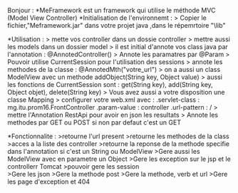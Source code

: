 Bonjour : 
*MeFramework est un framework qui utilise le méthode MVC (Model View Controller) 
*Initialisation de l'environnemt : 
    > Copier le fichier,"Meframework.jar" dans votre projet java ,dans le répemrtoire "\lib"
    
*Utilisation : 
    > mette vos controller dans un dossie controller
    > mettre aussi les models dans un dossier model 
    > il est initial d'annote vos class java par l'annotation : @AnnotedController()
    > Annote les paramatres par @Param
    > Pouvoir utilise CurrentSession pour l'utilisation des sessions
    > annote les methodes de la classe : @AnnotedMth("votre_url")
    > on a aussi un class ModelView avec un methode addObject(String key, Object value) 
    > aussi les fonctions de CurrentSession sont : get(String key), add(String key, Object objet), delete(String key)
    > Vous avez aussi a votre disposition une classe Mapping 
    > configurer votre web.xml avec :
        .servlet-class : mg.itu.prom16.FrontController
        .param-value : controller
        .url-pattern : /
    > mettre l'Annotation RestApi pour avoir en json les resultats
    > Annote les methodes par GET ou POST si non par defaut c'est un GET

*Fonctionnalite :
    >retourne l'url present
    >retourne les methodes de la class
    >acces a la liste des controller
    >retourne la reponse de la methode specifie dans l'annotation si c'est un String ou ModelView 
    >Gere aussi les ModelView avec en parametre un Object
    >Gere les exception sur le jsp et le controllerr Tomcat
    >pouvoir gere les session  
    >Gere les json
    >Gere la methode post
    >Gere la methode, verb et url
    >Gere les page d'exception et 404

